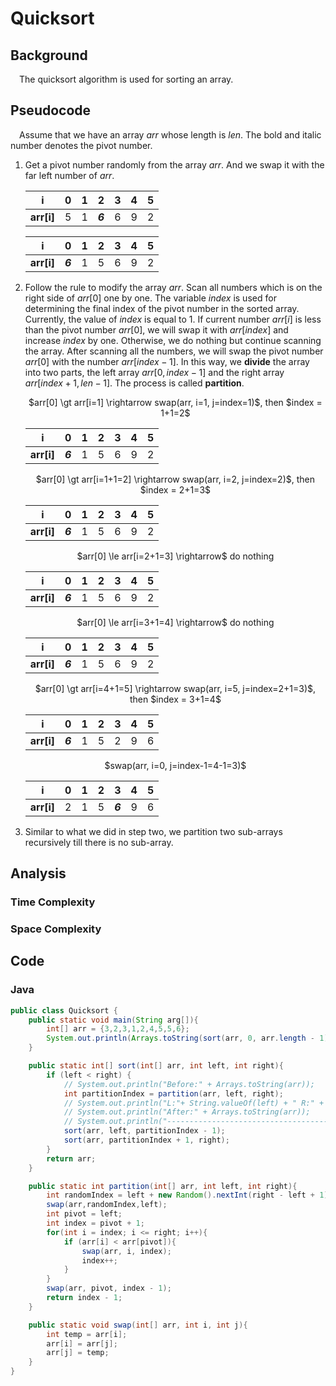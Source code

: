 

#	Quicksort

##	Background

&emsp;The quicksort algorithm is used for sorting an array.

##	Pseudocode

&emsp;Assume that we have an array $arr$ whose length is $len$. The bold and italic number denotes the pivot number.

1. Get a pivot number randomly from the array $arr$. And we swap it with the far left number of $arr$. 

   <div align=center>
   
   | i |  0   |  1   |  2   |  3   |  4   |  5   |
   | :---: | :--: | :--: | :--: | :--: | :--: | :--: |
   | **arr[i]** |  5  |  1   | ***6***  |  6   |  9   |  2   |
   
   </div>
   
   <div align=center>
   
   | i |  0   |  1   |  2   |  3   |  4   |  5   |
   | :---: | :--: | :--: | :--: | :--: | :--: | :--: |
   | **arr[i]** |  ***6***  |  1   |   5  |  6   |  9   |  2   |
   
   </div>  

2. Follow the rule to modify the array $arr$. Scan all numbers which is on the right side of $arr[0]$ one by one. The variable $index$ is used for determining the final index of the pivot number in the sorted array. Currently, the value of $index$ is equal to $1$. If current number $arr[i]$ is less than the pivot number $arr[0]$, we will swap it with $arr[index]$ and increase $index$ by one. Otherwise, we do nothing but continue scanning the array. After scanning all the numbers, we will swap the pivot number $arr[0]$ with the number $arr[index-1]$. In this way, we **divide** the array into two parts, the left array $arr[0, index -1]$ and the right array $arr[index + 1, len -1]$. The process is called **partition**.

   <div align=center>$arr[0] \gt arr[i=1] \rightarrow swap(arr, i=1, j=index=1)​$, then $index = 1+1=2​$</div>

   <div align=center>

   |     i      |            0             |  1   |  2   |  3   |  4   |  5   |
   | :--------: | :----------------------: | :--: | :--: | :--: | :--: | :--: |
   | **arr[i]** | ***6*** |  1   |  5   |  6   |  9   |  2   |
   
   </div>

   <div align=center>$arr[0] \gt arr[i=1+1=2] \rightarrow swap(arr, i=2, j=index=2)$, then $index = 2+1=3$</div>

   <div align=center>

   |     i      |            0             |  1   |  2   |  3   |  4   |  5   |
   | :--------: | :----------------------: | :--: | :--: | :--: | :--: | :--: |
   | **arr[i]** | ***6*** |  1   |  5   |  6   |  9   |  2   |

   </div>

   <div align=center>$arr[0] \le arr[i=2+1=3] \rightarrow$ do nothing</div>

   <div align=center>

   |     i      |            0             |  1   |  2   |  3   |  4   |  5   |
   | :--------: | :----------------------: | :--: | :--: | :--: | :--: | :--: |
   | **arr[i]** | ***6*** |  1   |  5   |  6   |  9   |  2   |

   </div>

   <div align=center>$arr[0] \le arr[i=3+1=4] \rightarrow$ do nothing</div>

   <div align=center>

   |     i      |            0             |  1   |  2   |  3   |  4   |  5   |
   | :--------: | :----------------------: | :--: | :--: | :--: | :--: | :--: |
   | **arr[i]** | ***6*** |  1   |  5   |  6   |  9   |  2   |

   </div>

   <div align=center>$arr[0] \gt arr[i=4+1=5] \rightarrow swap(arr, i=5, j=index=2+1=3)$, then $index = 3+1=4$</div>

   <div align=center>

   |     i      |            0             |  1   |  2   |  3   |  4   |  5   |
   | :--------: | :----------------------: | :--: | :--: | :--: | :--: | :--: |
   | **arr[i]** | ***6*** |  1   |  5   |  2   |  9   |  6   |

   </div>

   <div align=center>$swap(arr, i=0, j=index-1=4-1=3)$</div>

   <div align=center>

   |     i      |  0   |  1   |  2   |            3             |  4   |  5   |
   | :--------: | :--: | :--: | :--: | :----------------------: | :--: | :--: |
   | **arr[i]** |  2   |  1   |  5   | ***6*** |  9   |  6   |

   </div>

3. Similar to what we did in step two, we partition two sub-arrays recursively till there is no sub-array.


##	Analysis

###		Time Complexity

###		Space Complexity

## Code

###		Java

```java
public class Quicksort {
    public static void main(String arg[]){
        int[] arr = {3,2,3,1,2,4,5,5,6};
        System.out.println(Arrays.toString(sort(arr, 0, arr.length - 1)));
    }

    public static int[] sort(int[] arr, int left, int right){
        if (left < right) {
            // System.out.println("Before:" + Arrays.toString(arr));
            int partitionIndex = partition(arr, left, right);
            // System.out.println("L:"+ String.valueOf(left) + " R:" + String.valueOf(right) + " P:" + String.valueOf(partitionIndex));
            // System.out.println("After:" + Arrays.toString(arr));
            // System.out.println("------------------------------------");
            sort(arr, left, partitionIndex - 1);
            sort(arr, partitionIndex + 1, right);
        }
        return arr;
    }

    public static int partition(int[] arr, int left, int right){
        int randomIndex = left + new Random().nextInt(right - left + 1);
        swap(arr,randomIndex,left);
        int pivot = left;
        int index = pivot + 1;
        for(int i = index; i <= right; i++){
            if (arr[i] < arr[pivot]){
                swap(arr, i, index);
                index++;
            }
        }
        swap(arr, pivot, index - 1);
        return index - 1;
    }

    public static void swap(int[] arr, int i, int j){
        int temp = arr[i];
        arr[i] = arr[j];
        arr[j] = temp;
    }
}
```



